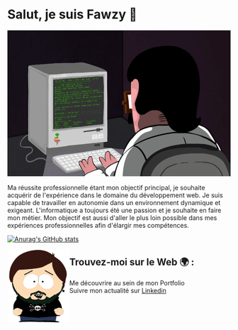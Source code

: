 <h1>Salut, je suis Fawzy 👋</h1>

<img src="giphy.gif" alt="gif" height="329" width="1000"/>

<div>
  <p>
   Ma réussite professionnelle étant mon objectif principal, je souhaite acquérir de l'expérience dans le domaine du développement web. Je suis capable de    travailler en autonomie dans un environnement dynamique et exigeant. L'informatique a toujours été une passion et je souhaite en faire mon métier. Mon      objectif est aussi d'aller le plus loin possible dans mes expériences professionnelles afin d'élargir mes compétences.
  </p>
  
[![Anurag's GitHub stats](https://github-readme-stats.vercel.app/api?username=fawzy20&show_icons=true&theme=radical)](https://github.com/anuraghazra/github-readme-stats)
  
<img align="left"  src="avatar.png" alt="avatar" height="170" width="140"/>
<h2>Trouvez-moi sur le Web 🌍 :</h2>
 <ul>
  <li>Me découvrire au sein de mon </a>Portfolio</a></li>
  <li>Suivre mon actualité sur <a href="https://www.linkedin.com/in/fawzy-elsam-b18040150/" >Linkedin</a></li>
</ul>

